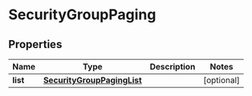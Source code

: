 
# SecurityGroupPaging

## Properties
Name | Type | Description | Notes
------------ | ------------- | ------------- | -------------
**list** | [**SecurityGroupPagingList**](SecurityGroupPagingList.md) |  |  [optional]




